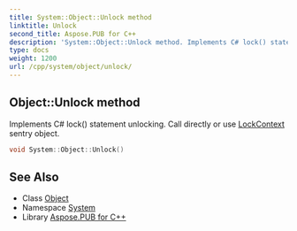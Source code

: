 ```yaml
---
title: System::Object::Unlock method
linktitle: Unlock
second_title: Aspose.PUB for C++
description: 'System::Object::Unlock method. Implements C# lock() statement unlocking. Call directly or use LockContext sentry object in C++.'
type: docs
weight: 1200
url: /cpp/system/object/unlock/
---
```

## Object::Unlock method


Implements C# lock() statement unlocking. Call directly or use [LockContext](../../lockcontext/) sentry object.

```cpp
void System::Object::Unlock()
```

## See Also

* Class [Object](../)
* Namespace [System](../../)
* Library [Aspose.PUB for C++](../../../)
